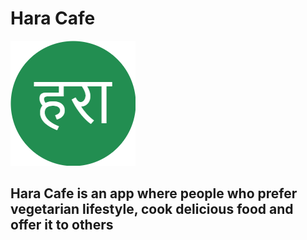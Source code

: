 # Hara Cafe

![Image text](./src/assets/images//favicon.png)

## Hara Cafe is an app where people who prefer vegetarian lifestyle, cook delicious food and offer it to others
